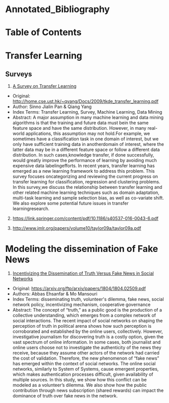 # Annotated_Bibliography

# Table of Contents

# Transfer Learning

## Surveys

1. [A Survey on Transfer Learning](https://github.com/Kogorushi/Annotated_Bibliography/edit/master/sources/tkde_transfer_learning.pdf)
  - Original: http://home.cse.ust.hk/~qyang/Docs/2009/tkde_transfer_learning.pdf
  - Author: Sinno Jialin Pan & Qiang Yang
  - Index Terms: Transfer Learning, Survey, Machine Learning, Data Mining
  - Abstract: A major assumption in many machine learning and data mining algorithms is that the training and future data must bein the same feature space and have the same distribution. However, in many real-world applications, this assumption may not hold.For example, we sometimes have a classification task in one domain of interest, but we only have sufficient training data in anotherdomain of interest, where the latter data may be in a different feature space or follow a different data distribution. In such cases,knowledge transfer, if done successfully, would greatly improve the performance of learning by avoiding much expensive data labelingefforts. In recent years, transfer learning has emerged as a new learning framework to address this problem. This survey focuses oncategorizing and reviewing the current progress on transfer learning for classification, regression and clustering problems. In this survey,we discuss the relationship between transfer learning and other related machine learning techniques such as domain adaptation, multi-task learning and sample selection bias, as well as co-variate shift. We also explore some potential future issues in transfer learningresearch.

2. https://link.springer.com/content/pdf/10.1186/s40537-016-0043-6.pdf

3. http://www.jmlr.org/papers/volume10/taylor09a/taylor09a.pdf

# Modeling the dissemination of Fake News

1.  [Incentivizing the Dissemination of Truth Versus Fake News in Social Networks](https://github.com/Kogorushi/Annotated_Bibliography/edit/master/sources/1804.02509.pdf)
  - Original: https://arxiv.org/ftp/arxiv/papers/1804/1804.02509.pdf
  - Authors: Abbas Ehsanfar & Mo Mansouri
  - Index Terms: disseminating truth, volunteer's dilemma, fake news, social network policy, incentivizing mechanism, cooperative governance
  - Abstract: The concept  of “truth,” as  a  public  good is the production  of  a  collective  understanding,  which  emerges  from  a complex  network  of  social  interactions.  The  recent impact of social  networks  on  shaping  the  perception  of  truth  in political arena shows how such perception is corroborated and established by    the    online    users,    collectively.    However, investigative journalism for discovering truth is a costly option, given the vast spectrum  of  online  information.  In some cases, both journalist and  online  users choose  not  to investigate  the authenticity  of  the news they  receive, because  they  assume other  actors  of  the network had carried  the  cost of  validation.  Therefore,  the  new phenomenon  of  “fake  news”  has  emerged  within the  context  of social networks.  The  online  social  networks,  similarly  to  System of     Systems,     cause     emergent properties,     which     makes authentication  processes  difficult,  given  availability  of multiple sources. In this study, we show how this conflict can be modeled as   a   volunteer’s   dilemma. We   also   show how   the   public contribution through news  subscription  (shared  rewards)    can impact the dominance of truth over fake news in the network.
